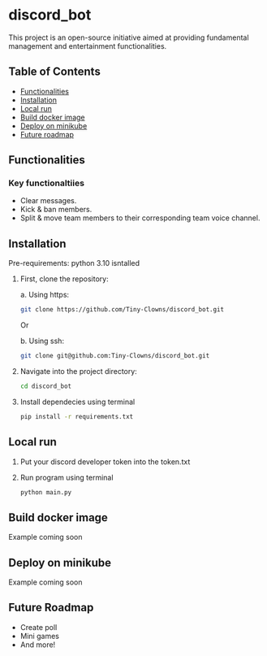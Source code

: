 # discord_bot

This project is an open-source initiative aimed at providing fundamental management and entertainment functionalities. 


## Table of Contents
- [Functionalities](#functionalities)
- [Installation](#installation)
- [Local run](#local-run)
- [Build docker image](#build-docker-image)
- [Deploy on minikube](#deploy-on-minikube)
- [Future roadmap](#future-roadmap)

## Functionalities

### Key functionaltiies
- Clear messages.
- Kick & ban members.
- Split & move team members to their corresponding team voice channel.


## Installation

Pre-requirements: python 3.10 isntalled

1. First, clone the repository:

    a. Using https:

    ```bash
    git clone https://github.com/Tiny-Clowns/discord_bot.git
    ```

    Or 

    b. Using ssh:
    ```bash
    git clone git@github.com:Tiny-Clowns/discord_bot.git
    ```


2. Navigate into the project directory:

    ```bash
    cd discord_bot
    ```


3. Install dependecies using terminal

    ```bash
    pip install -r requirements.txt
    ```


## Local run

1. Put your discord developer token into the token.txt

2. Run program using terminal

    ```bash
    python main.py
    ```
    

## Build docker image
Example coming soon


## Deploy on minikube
Example coming soon

## Future Roadmap
- Create poll
- Mini games
- And more!